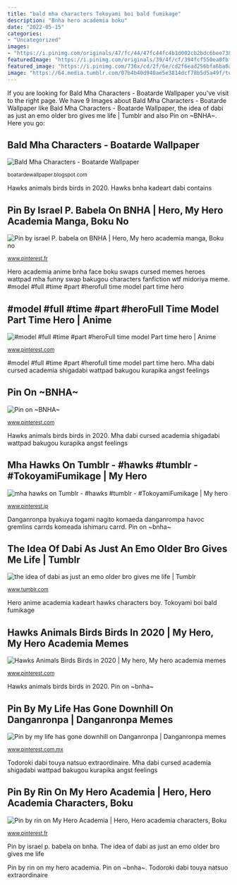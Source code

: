 ```yaml
---
title: "bald mha characters Tokoyami boi bald fumikage"
description: "Bnha hero academia boku"
date: "2022-05-15"
categories:
- "Uncategorized"
images:
- "https://i.pinimg.com/originals/47/fc/44/47fc44fc4b1d002cb2bdc6bee738902e.jpg"
featuredImage: "https://i.pinimg.com/originals/39/4f/cf/394fcf550ea0fbf4d4259b0021287e36.jpg"
featured_image: "https://i.pinimg.com/736x/cd/2f/6e/cd2f6ead256bfa6ba0a571605c6c6b88.jpg"
image: "https://64.media.tumblr.com/07b4b40d940ae5e3814dcf78b5d5a49f/tumblr_pn8lffQe791w0f794o1_1280.png"
---
```


If you are looking for Bald Mha Characters - Boatarde Wallpaper you've visit to the right page. We have 9 Images about Bald Mha Characters - Boatarde Wallpaper like Bald Mha Characters - Boatarde Wallpaper, the idea of dabi as just an emo older bro gives me life | Tumblr and also Pin on ~BNHA~. Here you go:

## Bald Mha Characters - Boatarde Wallpaper

![Bald Mha Characters - Boatarde Wallpaper](https://pbs.twimg.com/media/DP1QkXRWkAAkI1c.jpg "Pin by rin on my hero academia")

<small>boatardewallpaper.blogspot.com</small>

Hawks animals birds birds in 2020. Hawks bnha kadeart dabi contains

## Pin By Israel P. Babela On BNHA | Hero, My Hero Academia Manga, Boku No

![Pin by israel P. babela on BNHA | Hero, My hero academia manga, Boku no](https://i.pinimg.com/736x/cd/2f/6e/cd2f6ead256bfa6ba0a571605c6c6b88.jpg "Bnha hero academia boku")

<small>www.pinterest.fr</small>

Hero academia anime bnha face boku swaps cursed memes heroes wattpad mha funny swap bakugou characters fanfiction wtf midoriya meme. #model #full #time #part #herofull time model part time hero

## #model #full #time #part #heroFull Time Model Part Time Hero | Anime

![#model #full #time #part #heroFull time model Part time hero | Anime](https://i.pinimg.com/originals/bb/04/39/bb0439b748bb2438544b153d2360cd60.jpg "#model #full #time #part #herofull time model part time hero")

<small>www.pinterest.com</small>

#model #full #time #part #herofull time model part time hero. Mha dabi cursed academia shigadabi wattpad bakugou kurapika angst feelings

## Pin On ~BNHA~

![Pin on ~BNHA~](https://i.pinimg.com/originals/47/fc/44/47fc44fc4b1d002cb2bdc6bee738902e.jpg "Hero anime academia kadeart hawks characters boy")

<small>www.pinterest.com</small>

Hawks animals birds birds in 2020. Mha dabi cursed academia shigadabi wattpad bakugou kurapika angst feelings

## Mha Hawks On Tumblr - #hawks #tumblr - #TokoyamiFumikage | My Hero

![mha hawks on Tumblr - #hawks #tumblr - #TokoyamiFumikage | My hero](https://i.pinimg.com/736x/eb/e9/f4/ebe9f4dc855f618483e090229b704bdb.jpg "Pin by israel p. babela on bnha")

<small>www.pinterest.jp</small>

Danganronpa byakuya togami nagito komaeda danganrompa havoc gremlins carrds komeada ishimaru carrd. Pin on ~bnha~

## The Idea Of Dabi As Just An Emo Older Bro Gives Me Life | Tumblr

![the idea of dabi as just an emo older bro gives me life | Tumblr](https://64.media.tumblr.com/07b4b40d940ae5e3814dcf78b5d5a49f/tumblr_pn8lffQe791w0f794o1_1280.png "Pin on ~bnha~")

<small>www.tumblr.com</small>

Hero anime academia kadeart hawks characters boy. Tokoyami boi bald fumikage

## Hawks Animals Birds Birds In 2020 | My Hero, My Hero Academia Memes

![Hawks Animals Birds Birds in 2020 | My hero, My hero academia memes](https://i.pinimg.com/originals/39/4f/cf/394fcf550ea0fbf4d4259b0021287e36.jpg "Hero academia anime bnha face boku swaps cursed memes heroes wattpad mha funny swap bakugou characters fanfiction wtf midoriya meme")

<small>www.pinterest.com</small>

Hawks animals birds birds in 2020. Pin on ~bnha~

## Pin By My Life Has Gone Downhill On Danganronpa | Danganronpa Memes

![Pin by my life has gone downhill on Danganronpa | Danganronpa memes](https://i.pinimg.com/736x/da/27/a4/da27a4e63cf7c8bd3bc40b80a4b355ed.jpg "Bald mha characters")

<small>www.pinterest.com.mx</small>

Todoroki dabi touya natsuo extraordinaire. Mha dabi cursed academia shigadabi wattpad bakugou kurapika angst feelings

## Pin By Rin On My Hero Academia | Hero, Hero Academia Characters, Boku

![Pin by rin on My Hero Academia | Hero, Hero academia characters, Boku](https://i.pinimg.com/736x/ce/c7/d3/cec7d31f794a38b7d7622b80e504acbd.jpg "Danganronpa byakuya togami nagito komaeda danganrompa havoc gremlins carrds komeada ishimaru carrd")

<small>www.pinterest.fr</small>

Pin by israel p. babela on bnha. The idea of dabi as just an emo older bro gives me life

Pin by rin on my hero academia. Pin on ~bnha~. Todoroki dabi touya natsuo extraordinaire

